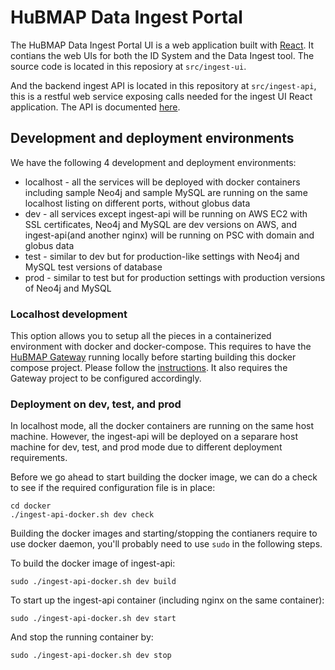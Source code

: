# HuBMAP Data Ingest Portal

The HuBMAP Data Ingest Portal UI is a web application built with [React](https://reactjs.org/). It contians the web UIs for both the ID System and the Data Ingest tool. The source code is located in this reposiory at `src/ingest-ui`.   

And the backend ingest API is located in this repository at `src/ingest-api`, this is a restful web service exposing calls needed for the ingest UI React application.  The API is documented [here](http://smart-api.info/ui/2628cdd76b9994d89ad98ac92a82c18b).

## Development and deployment environments

We have the following 4 development and deployment environments:

* localhost - all the services will be deployed with docker containers including sample Neo4j and sample MySQL are running on the same localhost listing on different ports, without globus data
* dev - all services except ingest-api will be running on AWS EC2 with SSL certificates, Neo4j and MySQL are dev versions on AWS, and ingest-api(and another nginx) will be running on PSC with domain and globus data
* test - similar to dev but for production-like settings with Neo4j and MySQL test versions of database
* prod - similar to test but for production settings with production versions of Neo4j and MySQL

### Localhost development

This option allows you to setup all the pieces in a containerized environment with docker and docker-compose. This requires to have the [HuBMAP Gateway](https://github.com/hubmapconsortium/gateway) running locally before starting building this docker compose project. Please follow the [instructions](https://github.com/hubmapconsortium/gateway#workflow-of-setting-up-multiple-hubmap-docker-compose-projects). It also requires the Gateway project to be configured accordingly.

### Deployment on dev, test, and prod

In localhost mode, all the docker containers are running on the same host machine. However, the ingest-api will be deployed on a separare host machine for dev, test, and prod mode due to different deployment requirements. 

Before we go ahead to start building the docker image, we can do a check to see if the required configuration file is in place:

````
cd docker
./ingest-api-docker.sh dev check
````

Building the docker images and starting/stopping the contianers require to use docker daemon, you'll probably need to use `sudo` in the following steps. 

To build the docker image of ingest-api:

````
sudo ./ingest-api-docker.sh dev build
````

To start up the ingest-api container (including nginx on the same container):

````
sudo ./ingest-api-docker.sh dev start
````

And stop the running container by:

````
sudo ./ingest-api-docker.sh dev stop
````
